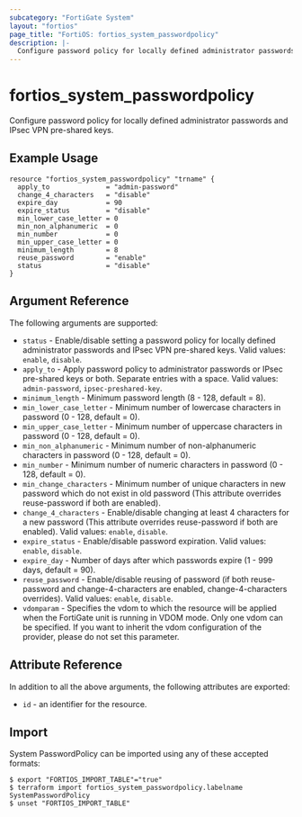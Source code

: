 ```yaml
---
subcategory: "FortiGate System"
layout: "fortios"
page_title: "FortiOS: fortios_system_passwordpolicy"
description: |-
  Configure password policy for locally defined administrator passwords and IPsec VPN pre-shared keys.
---
```


# fortios_system_passwordpolicy
Configure password policy for locally defined administrator passwords and IPsec VPN pre-shared keys.

## Example Usage

```hcl
resource "fortios_system_passwordpolicy" "trname" {
  apply_to              = "admin-password"
  change_4_characters   = "disable"
  expire_day            = 90
  expire_status         = "disable"
  min_lower_case_letter = 0
  min_non_alphanumeric  = 0
  min_number            = 0
  min_upper_case_letter = 0
  minimum_length        = 8
  reuse_password        = "enable"
  status                = "disable"
}
```

## Argument Reference

The following arguments are supported:

* `status` - Enable/disable setting a password policy for locally defined administrator passwords and IPsec VPN pre-shared keys. Valid values: `enable`, `disable`.
* `apply_to` - Apply password policy to administrator passwords or IPsec pre-shared keys or both. Separate entries with a space. Valid values: `admin-password`, `ipsec-preshared-key`.
* `minimum_length` - Minimum password length (8 - 128, default = 8).
* `min_lower_case_letter` - Minimum number of lowercase characters in password (0 - 128, default = 0).
* `min_upper_case_letter` - Minimum number of uppercase characters in password (0 - 128, default = 0).
* `min_non_alphanumeric` - Minimum number of non-alphanumeric characters in password (0 - 128, default = 0).
* `min_number` - Minimum number of numeric characters in password (0 - 128, default = 0).
* `min_change_characters` - Minimum number of unique characters in new password which do not exist in old password (This attribute overrides reuse-password if both are enabled).
* `change_4_characters` - Enable/disable changing at least 4 characters for a new password (This attribute overrides reuse-password if both are enabled). Valid values: `enable`, `disable`.
* `expire_status` - Enable/disable password expiration. Valid values: `enable`, `disable`.
* `expire_day` - Number of days after which passwords expire (1 - 999 days, default = 90).
* `reuse_password` - Enable/disable reusing of password (if both reuse-password and change-4-characters are enabled, change-4-characters overrides). Valid values: `enable`, `disable`.
* `vdomparam` - Specifies the vdom to which the resource will be applied when the FortiGate unit is running in VDOM mode. Only one vdom can be specified. If you want to inherit the vdom configuration of the provider, please do not set this parameter.


## Attribute Reference

In addition to all the above arguments, the following attributes are exported:
* `id` - an identifier for the resource.

## Import

System PasswordPolicy can be imported using any of these accepted formats:
```
$ export "FORTIOS_IMPORT_TABLE"="true"
$ terraform import fortios_system_passwordpolicy.labelname SystemPasswordPolicy
$ unset "FORTIOS_IMPORT_TABLE"
```
